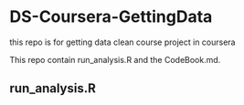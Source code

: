 # DS-Coursera-GettingData
this repo is for getting data clean course project in coursera

This repo contain run_analysis.R and the CodeBook.md.

## run_analysis.R

